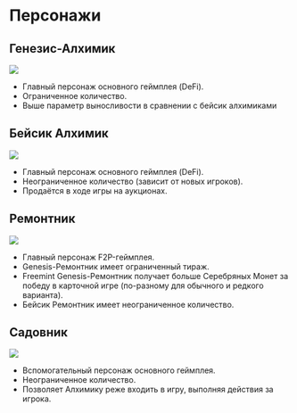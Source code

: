 # Персонажи

## Генезис-Алхимик

![](1.2x.png)

- Главный персонаж основного геймплея (DeFi).
- Ограниченное количество.
- Выше параметр выносливости в сравнении с бейсик алхимиками

## Бейсик Алхимик

![](2.2x.png)

- Главный персонаж основного геймплея (DeFi).
- Неограниченное количество (зависит от новых игроков).
- Продаётся в ходе игры на аукционах.

## Ремонтник

![](3.2x.png)

- Главный персонаж F2P-геймплея.
- Genesis-Ремонтник имеет ограниченный тираж.
- Freemint Genesis-Ремонтник получает больше Серебряных Монет за победу в карточной игре (по-разному для обычного и редкого варианта).
- Бейсик Ремонтник имеет неограниченное количество.

## Садовник

![](4.2x.png)

- Вспомогательный персонаж основного геймплея.
- Неограниченное количество.
- Позволяет Алхимику реже входить в игру, выполняя действия за игрока.
